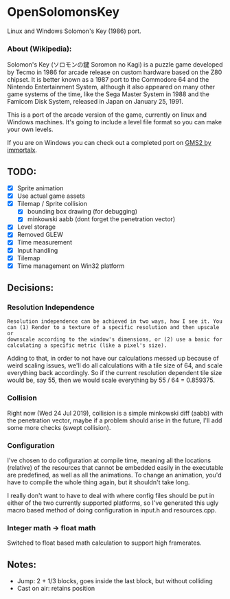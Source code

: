 # OpenSolomonsKey
Linux and Windows Solomon's Key (1986) port.

### About (Wikipedia):
Solomon's Key (ソロモンの鍵 Soromon no Kagi) is a puzzle game developed by Tecmo in 1986 for arcade release on custom hardware based on the Z80 chipset. It is better known as a 1987 port to the Commodore 64 and the Nintendo Entertainment System, although it also appeared on many other game systems of the time, like the Sega Master System in 1988 and the Famicom Disk System, released in Japan on January 25, 1991.

This is a port of the arcade version of the game, currently on linux and
Windows machines. It's going to include a level file format so you can
make your own levels.

If you are on Windows you can check out a completed port on
[GMS2 by immortalx](https://immortalx74.itch.io/solomonskeyremake).

## TODO:

- [X] Sprite animation
- [X] Use actual game assets
- [X] Tilemap / Sprite collision
    - [X] bounding box drawing (for debugging)
    - [X] minkowski aabb (dont forget the penetration vector)
- [X] Level storage
- [X] Removed GLEW
- [X] Time measurement
- [X] Input handling
- [X] Tilemap
- [X] Time management on Win32 platform

## Decisions:

### Resolution Independence
    Resolution independence can be achieved in two ways, how I see it. You can (1) Render to a texture of a specific resolution and then upscale or
    downscale according to the window's dimensions, or (2) use a basic for calculating a specific metric (like a pixel's size).

Adding to that, in order to not have our calculations messed up because of weird scaling issues, we'll do all calculations with a tile size of 64, and scale everything back accordingly. So if the current resolution dependent tile size would be, say 55, then we would scale everything by 55 / 64 = 0.859375.

### Collision
Right now (Wed 24 Jul 2019), collision is a simple minkowski diff (aabb)
with the penetration vector, maybe if a problem should arise in the
future, I'll add some more checks (swept collision).

### Configuration
I've chosen to do cofiguration at compile time, meaning all the locations
(relative) of the resources that cannot be embedded easily in the executable
are predefined, as well as all the animations. To change an animation, you'd
have to compile the whole thing again, but it shouldn't take long.

I really don't want to have to deal with where config files should be put in
either of the two currently supported platforms, so I've generated this ugly
macro based method of doing configuration in input.h and resources.cpp.

### Integer math -> float math
Switched to float based math calculation to support high framerates.

## Notes:

* Jump: 2 + 1/3 blocks, goes inside the last block, but without colliding
* Cast on air: retains position

